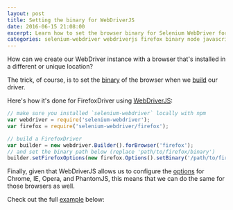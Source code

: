 ```yaml
---
layout: post
title: Setting the binary for WebDriverJS
date: 2016-06-15 21:08:00
excerpt: Learn how to set the browser binary for Selenium WebDriver for Node.js. Firefox will be used in this WebDriverJS example.
categories: selenium-webdriver webdriverjs firefox binary node javascript
---
```


How can we create our WebDriver instance with a browser that's installed in a different or unique location?

The trick, of course, is to set the [binary](http://seleniumhq.github.io/selenium/docs/api/javascript/module/selenium-webdriver/firefox/binary_exports_Binary.html) of the browser when we [build](http://seleniumhq.github.io/selenium/docs/api/javascript/module/selenium-webdriver/index_exports_Builder.html) our driver.

Here's how it's done for FirefoxDriver using [WebDriverJS](http://seleniumhq.github.io/selenium/docs/api/javascript/index.html):

```js
// make sure you installed `selenium-webdriver` locally with npm
var webdriver = require('selenium-webdriver');
var firefox = require('selenium-webdriver/firefox');

// build a FirefoxDriver
var builder = new webdriver.Builder().forBrowser('firefox');
// and set the binary path below (replace 'path/to/firefox/binary')
builder.setFirefoxOptions(new firefox.Options().setBinary('/path/to/firefox/binary'));
```

Finally, given that WebDriverJS allows us to configure the [options](http://seleniumhq.github.io/selenium/docs/api/javascript/module/selenium-webdriver/firefox/index_exports_Options.html) for Chrome, IE, Opera, and PhantomJS, this means that we can do the same for those browsers as well.

Check out the full [example](https://gist.github.com/remarkablemark/e56ce969c4d5fe81f7a639f519cb417b) below:

<script src="https://gist.github.com/remarkablemark/e56ce969c4d5fe81f7a639f519cb417b.js"></script>
